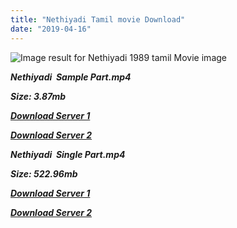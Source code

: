 ```yaml
---
title: "Nethiyadi Tamil movie Download"
date: "2019-04-16"
---
```


![Image result for Nethiyadi 1989 tamil Movie image](https://image.tmdb.org/t/p/w500/bg1KTGLYAJ1fKagfO0SNBIS0Knc.jpg)

**_Nethiyadi  Sample Part.mp4_**

**_Size: 3.87mb_**

**_[Download Server 1](http://b4.wetransfer.vip/files/{001906e6a029aa7b73d4a7534ffe44de21d3d443868dbd2fabdf209edab59abd}20Actor{001906e6a029aa7b73d4a7534ffe44de21d3d443868dbd2fabdf209edab59abd}20Hits{001906e6a029aa7b73d4a7534ffe44de21d3d443868dbd2fabdf209edab59abd}20Collection/Kamal{001906e6a029aa7b73d4a7534ffe44de21d3d443868dbd2fabdf209edab59abd}20Haasan{001906e6a029aa7b73d4a7534ffe44de21d3d443868dbd2fabdf209edab59abd}20Movies{001906e6a029aa7b73d4a7534ffe44de21d3d443868dbd2fabdf209edab59abd}20Collection/Kamal{001906e6a029aa7b73d4a7534ffe44de21d3d443868dbd2fabdf209edab59abd}20Haasan{001906e6a029aa7b73d4a7534ffe44de21d3d443868dbd2fabdf209edab59abd}20Classic{001906e6a029aa7b73d4a7534ffe44de21d3d443868dbd2fabdf209edab59abd}20Movies{001906e6a029aa7b73d4a7534ffe44de21d3d443868dbd2fabdf209edab59abd}20Collections/Nethiadi{001906e6a029aa7b73d4a7534ffe44de21d3d443868dbd2fabdf209edab59abd}20(1989)/Nethiadi{001906e6a029aa7b73d4a7534ffe44de21d3d443868dbd2fabdf209edab59abd}20{001906e6a029aa7b73d4a7534ffe44de21d3d443868dbd2fabdf209edab59abd}20Sample{001906e6a029aa7b73d4a7534ffe44de21d3d443868dbd2fabdf209edab59abd}20HD.mp4)_**

**_[Download Server 2](http://b4.wetransfer.vip/files/{001906e6a029aa7b73d4a7534ffe44de21d3d443868dbd2fabdf209edab59abd}20Actor{001906e6a029aa7b73d4a7534ffe44de21d3d443868dbd2fabdf209edab59abd}20Hits{001906e6a029aa7b73d4a7534ffe44de21d3d443868dbd2fabdf209edab59abd}20Collection/Kamal{001906e6a029aa7b73d4a7534ffe44de21d3d443868dbd2fabdf209edab59abd}20Haasan{001906e6a029aa7b73d4a7534ffe44de21d3d443868dbd2fabdf209edab59abd}20Movies{001906e6a029aa7b73d4a7534ffe44de21d3d443868dbd2fabdf209edab59abd}20Collection/Kamal{001906e6a029aa7b73d4a7534ffe44de21d3d443868dbd2fabdf209edab59abd}20Haasan{001906e6a029aa7b73d4a7534ffe44de21d3d443868dbd2fabdf209edab59abd}20Classic{001906e6a029aa7b73d4a7534ffe44de21d3d443868dbd2fabdf209edab59abd}20Movies{001906e6a029aa7b73d4a7534ffe44de21d3d443868dbd2fabdf209edab59abd}20Collections/Nethiadi{001906e6a029aa7b73d4a7534ffe44de21d3d443868dbd2fabdf209edab59abd}20(1989)/Nethiadi{001906e6a029aa7b73d4a7534ffe44de21d3d443868dbd2fabdf209edab59abd}20{001906e6a029aa7b73d4a7534ffe44de21d3d443868dbd2fabdf209edab59abd}20Sample{001906e6a029aa7b73d4a7534ffe44de21d3d443868dbd2fabdf209edab59abd}20HD.mp4)_**

**_Nethiyadi  Single Part.mp4_**

**_Size: 522.96mb_**

**_[Download Server 1](http://b4.wetransfer.vip/files/{001906e6a029aa7b73d4a7534ffe44de21d3d443868dbd2fabdf209edab59abd}20Actor{001906e6a029aa7b73d4a7534ffe44de21d3d443868dbd2fabdf209edab59abd}20Hits{001906e6a029aa7b73d4a7534ffe44de21d3d443868dbd2fabdf209edab59abd}20Collection/Kamal{001906e6a029aa7b73d4a7534ffe44de21d3d443868dbd2fabdf209edab59abd}20Haasan{001906e6a029aa7b73d4a7534ffe44de21d3d443868dbd2fabdf209edab59abd}20Movies{001906e6a029aa7b73d4a7534ffe44de21d3d443868dbd2fabdf209edab59abd}20Collection/Kamal{001906e6a029aa7b73d4a7534ffe44de21d3d443868dbd2fabdf209edab59abd}20Haasan{001906e6a029aa7b73d4a7534ffe44de21d3d443868dbd2fabdf209edab59abd}20Classic{001906e6a029aa7b73d4a7534ffe44de21d3d443868dbd2fabdf209edab59abd}20Movies{001906e6a029aa7b73d4a7534ffe44de21d3d443868dbd2fabdf209edab59abd}20Collections/Nethiadi{001906e6a029aa7b73d4a7534ffe44de21d3d443868dbd2fabdf209edab59abd}20(1989)/Nethiadi{001906e6a029aa7b73d4a7534ffe44de21d3d443868dbd2fabdf209edab59abd}20{001906e6a029aa7b73d4a7534ffe44de21d3d443868dbd2fabdf209edab59abd}20Single{001906e6a029aa7b73d4a7534ffe44de21d3d443868dbd2fabdf209edab59abd}20Part{001906e6a029aa7b73d4a7534ffe44de21d3d443868dbd2fabdf209edab59abd}20HD.mp4)_**

**_[Download Server 2](http://b4.wetransfer.vip/files/{001906e6a029aa7b73d4a7534ffe44de21d3d443868dbd2fabdf209edab59abd}20Actor{001906e6a029aa7b73d4a7534ffe44de21d3d443868dbd2fabdf209edab59abd}20Hits{001906e6a029aa7b73d4a7534ffe44de21d3d443868dbd2fabdf209edab59abd}20Collection/Kamal{001906e6a029aa7b73d4a7534ffe44de21d3d443868dbd2fabdf209edab59abd}20Haasan{001906e6a029aa7b73d4a7534ffe44de21d3d443868dbd2fabdf209edab59abd}20Movies{001906e6a029aa7b73d4a7534ffe44de21d3d443868dbd2fabdf209edab59abd}20Collection/Kamal{001906e6a029aa7b73d4a7534ffe44de21d3d443868dbd2fabdf209edab59abd}20Haasan{001906e6a029aa7b73d4a7534ffe44de21d3d443868dbd2fabdf209edab59abd}20Classic{001906e6a029aa7b73d4a7534ffe44de21d3d443868dbd2fabdf209edab59abd}20Movies{001906e6a029aa7b73d4a7534ffe44de21d3d443868dbd2fabdf209edab59abd}20Collections/Nethiadi{001906e6a029aa7b73d4a7534ffe44de21d3d443868dbd2fabdf209edab59abd}20(1989)/Nethiadi{001906e6a029aa7b73d4a7534ffe44de21d3d443868dbd2fabdf209edab59abd}20{001906e6a029aa7b73d4a7534ffe44de21d3d443868dbd2fabdf209edab59abd}20Single{001906e6a029aa7b73d4a7534ffe44de21d3d443868dbd2fabdf209edab59abd}20Part{001906e6a029aa7b73d4a7534ffe44de21d3d443868dbd2fabdf209edab59abd}20HD.mp4)_**

